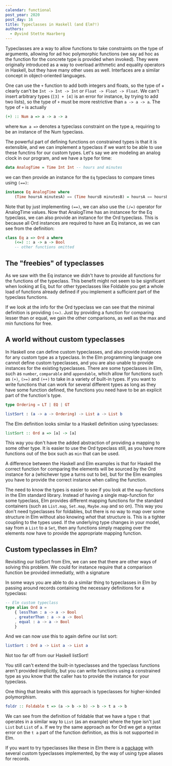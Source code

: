```yaml
---
calendar: functional
post_year: 2020
post_day: 16
title: Typeclasses in Haskell (and Elm?!)
authors:
  - Øyvind Stette Haarberg
---
```

Typeclasses are a way to allow functions to take constraints on the type of arguments, allowing for ad hoc polymorphic functions (we say ad hoc as the function for the concrete type is provided when invoked).
They were originally introduced as a way to overload arithmetic and equality operators in Haskell, but they have many other uses as well.
Interfaces are a similar concept in object-oriented languages.

One can use the `+` function to add both integers and floats, so the type of + clearly can't be `Int -> Int -> Int` or `Float -> Float -> Float`. We can't insert arbitrary types (`[3] + [4]` is an error for instance, by trying to add two lists), so the type of `+` must be more restrictive than `a -> a -> a`. The type of `+` is actually

```haskell
(+) :: Num a => a -> a -> a
```

where `Num a =>` denotes a typeclass constraint on the type a, requiring to be an instance of the Num typeclass.

The powerful part of defining functions on constrained types is that it is extensible, and we can implement a typeclass if we want to be able to use these functins for our custom types. Let's say we are modeling an analog clock in our program, and we have a type for time:

```haskell
data AnalogTime = Time Int Int -- hours and minutes
```

we can then provide an instance for the `Eq` typeclass to compare times using `(==)`:

```haskell
instance Eq AnalogTime where
    (Time hoursA minutesA) == (Time hoursB minutesB) = hoursA == hoursB && minutesA == minutesB
```

Note that by just implementing `(==)`, we can also use the `(/=)` operator for AnalogTime values.
Now that AnalogTime has an instancee for the Eq typeclass, we
can also provide an instance for the Ord typeclass. This is because all Ord instances are required to have an Eq instance, as we can see from the definition:

```haskell
class Eq a => Ord a where
    (<=) :: a -> a -> Bool
    -- other functions omitted
```

## The "freebies" of typeclasses

As we saw with the Eq instance we didn't have to provide all functions for the functions of the typeclass. This benefit might not seem to be significant when looking at Eq, but for other typeclasses like Foldable you get a whole load of functions already defined if you implement a sufficient part of the typeclass functions.

If we look at the info for the Ord typeclass we can see that the minimal definition is providing `(<=)`. Just by providing a function for comparing lesser than or equal, we gain the other comparisons, as well as the max and min functions for free.

## A world without custom typeclasses

In Haskell one can define custom typeclasses, and also provide instances for any custom type as a typeclass.
In the Elm programming language one cannot define custom typeclasses, and you are also unable to provide instances for the existing typeclasses. There are some typeclasses in Elm, such as `number`, `comparable` and `appendable`, which allow for functions such as `(+)`, `(>=)` and `(++)` to take in a variety of built-in types. If you want to write functions that can work for several different types as long as they have some function defined, the functions you need have to be an explicit part of the function's type.

```elm
type Ordering = LT | EQ | GT

listSort : (a -> a -> Ordering) -> List a -> List b
```

The Elm definition looks similar to a Haskell definition using typeclasses:

```haskell
listSort :: Ord a => [a] -> [a]
```

This way you don't have the added abstraction of providing a mapping to some other type. It is easier to use the Ord typeclass still, as you have more functions out of the box such as `min` that can be used.

A difference between the Haskell and Elm examples is that for Haskell the correct function for comparing the elements will be sourced by the Ord instance for a (whichever type a turns out to be), but for the Elm examples you have to provide the correct instance when calling the function.

The need to know the types is easier to see if you look at the `map`-functions in the Elm standard library. Instead of having a single map-function for some typeclass, Elm provides different mapping functions for the standard containers (such as `List.map`, `Set.map`, `Maybe.map` and so on). This way you don't need typeclasses for foldables, but there is no way to map over some structure in Elm without also knowing _what_ that structure is. This is a tighter coupling to the types used. If the underlying type changes in your model, say from a `List` to a `Set`, then any functions simply mapping over the elements now have to provide the appropriate mapping function.

## Custom typeclasses in Elm?

Revisiting our listSort from Elm, we can see that there are other ways of solving this problem. We could for instance require that a comparison function be provided immediatly, with a signature

In some ways you are able to do a similar thing to typeclasses in Elm by passing around records containing the necessary definitions for a typeclass:

```elm
-- Elm custom typeclass
type alias Ord a =
    { lessThan : a -> a -> Bool
    , greaterThan : a -> a -> Bool
    , equal : a -> a -> Bool
    }
```

And we can now use this to again define our list sort:

```elm
listSort : Ord a -> List a -> List a
```

Not too far off from our Haskell listSort!

You still can't extend the built-in typeclasses and the typeclass functions aren't provided implicitly, but you can write functions using a constrained type as you know that the caller has to provide the instance for your typeclass.

One thing that breaks with this approach is typeclasses for higher-kinded polymorphism.

```haskell
foldr :: Foldable t => (a -> b -> b) -> b -> t a -> b
```

We can see from the definition of foldable that we have a type `t` that operates in a similar way to `List` (as an example) where the type isn't just `List` but `List` of `a`.
If we try the same approach as for Ord we get a syntax error on the `t a` part of the function definition, as this is not supported in Elm.

If you want to try typeclasses like these in Elm there is a [package](https://package.elm-lang.org/packages/nikita-volkov/typeclasses/latest/) with several custom typeclasses implemented, by the way of using type aliases for records.
